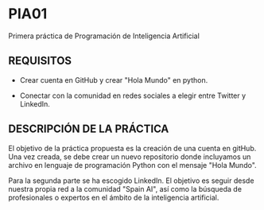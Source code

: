 # PIA01

Primera práctica de Programación de Inteligencia Artificial

## REQUISITOS

- Crear cuenta en GitHub y crear "Hola Mundo" en python.

- Conectar con la comunidad en redes sociales a elegir entre Twitter y LinkedIn.


## DESCRIPCIÓN DE LA PRÁCTICA

El objetivo de la práctica propuesta es la creación de una cuenta en gitHub. Una vez creada, se debe crear un nuevo repositorio donde incluyamos un archivo en lenguaje de programación Python 
con el mensaje "Hola Mundo".

Para la segunda parte se ha escogido LinkedIn. El objetivo es seguir desde nuestra propia red a la comunidad "Spain AI", así como la búsqueda de profesionales o expertos en el ámbito de la 
inteligencia artificial.
